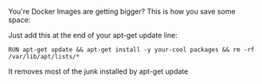 You're Docker Images are getting bigger? This is how you save some space: 

Just add this at the end of your apt-get update line: 

```
RUN apt-get update && apt-get install -y your-cool packages && rm -rf /var/lib/apt/lists/*
```

It removes most of the junk installed by apt-get update
